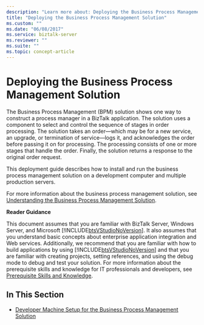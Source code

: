 ```yaml
---
description: "Learn more about: Deploying the Business Process Management Solution"
title: "Deploying the Business Process Management Solution"
ms.custom: ""
ms.date: "06/08/2017"
ms.service: biztalk-server
ms.reviewer: ""
ms.suite: ""
ms.topic: concept-article
---
```

# Deploying the Business Process Management Solution
The Business Process Management (BPM) solution shows one way to construct a process manager in a BizTalk application. The solution uses a component to select and control the sequence of stages in order processing. The solution takes an order—which may be for a new service, an upgrade, or termination of service—logs it, and acknowledges the order before passing it on for processing. The processing consists of one or more stages that handle the order. Finally, the solution returns a response to the original order request.  
  
 This deployment guide describes how to install and run the business process management solution on a development computer and multiple production servers.  
  
 For more information about the business process management solution, see [Understanding the Business Process Management Solution](../core/understanding-the-business-process-management-solution.md).  
  
 **Reader Guidance**  
  
 This document assumes that you are familiar with BizTalk Server, Windows Server, and Microsoft [!INCLUDE[btsVStudioNoVersion](../includes/btsvstudionoversion-md.md)]. It also assumes that you understand basic concepts about enterprise application integration and Web services. Additionally, we recommend that you are familiar with how to build applications by using [!INCLUDE[btsVStudioNoVersion](../includes/btsvstudionoversion-md.md)] and that you are familiar with creating projects, setting references, and using the debug mode to debug and test your solution. For more information about the prerequisite skills and knowledge for IT professionals and developers, see [Prerequisite Skills and Knowledge](../core/prerequisite-skills-and-knowledge5.md).  
  
## In This Section  
  
-   [Developer Machine Setup for the Business Process Management Solution](../core/developer-machine-setup-for-the-business-process-management-solution.md)
